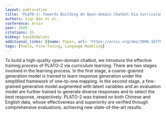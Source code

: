 ```yaml
---
layout: publication
title: 'PLATO-2: Towards Building An Open-domain Chatbot Via Curriculum Learning'
authors: Siqi Bao et al.
conference: Arxiv
year: 2020
citations: 35
bibkey: bao2020plato
additional_links: [{name: Paper, url: 'https://arxiv.org/abs/2006.16779'}]
tags: [Tools, Fine-Tuning, Language Modeling]
---
```

To build a high-quality open-domain chatbot, we introduce the effective
training process of PLATO-2 via curriculum learning. There are two stages
involved in the learning process. In the first stage, a coarse-grained
generation model is trained to learn response generation under the simplified
framework of one-to-one mapping. In the second stage, a fine-grained generative
model augmented with latent variables and an evaluation model are further
trained to generate diverse responses and to select the best response,
respectively. PLATO-2 was trained on both Chinese and English data, whose
effectiveness and superiority are verified through comprehensive evaluations,
achieving new state-of-the-art results.